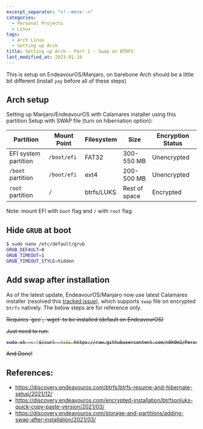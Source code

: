 ```yaml
---
excerpt_separator: "<!--more-->"
categories:
  - Personal Projects
  - Linux
tags:
  - Arch Linux
  - Setting up Arch
title: Setting up Arch - Part 1 - Swap on BTRFS
last_modified_at: 2023-01-16
---
```


This is setup on EndeavourOS/Manjaro, on barebone Arch should be a little bit different (install `yay` before all of these steps)

## Arch setup

Setting up Manjaro/EndeavourOS with Calamares installer using this partition Setup with SWAP file (turn on hibernation option):

| Partition            | Mount Point | Filesystem | Size          | Encryption Status |
| -------------------- | ----------- | ---------- | ------------- | ----------------- |
| EFI system partition | `/boot/efi` | FAT32      | 300-550 MB    | Unencrypted       |
| `/boot` partition    | `/boot/efi` | ext4       | 200-500 MB    | Unencrypted       |
| `root` partition     | `/`         | btrfs/LUKS | Rest of space | Encrypted         |

Note: mount EFI with `boot` flag and `/` with `root` flag.

## Hide `GRUB` at boot

```sh
$ sudo nano /etc/default/grub
GRUB_DEFAULT=0
GRUB_TIMEOUT=1
GRUB_TIMEOUT_STYLE=hidden
```

## Add swap after installation

As of the latest update, EndeavourOS/Manjaro now use latest Calamares installer (resolved this [tracked issue](https://github.com/calamares/calamares/issues/1659)), which supports `swap` file on encrypted `btrfs` natively. The below steps are for reference only.

<s>
Requires `gcc`, `wget` to be installed (default on EndeavourOS)

Just need to run:

```sh
sudo sh -c "$(curl -fsSL https://raw.githubusercontent.com/n0k0m3/Personal-Setup/main/Setting_up_Arch/swap_setup.sh)"
```

And Done!
</s>

## References:

- https://discovery.endeavouros.com/btrfs/btrfs-resume-and-hibernate-setup/2021/12/
- https://discovery.endeavouros.com/encrypted-installation/btrfsonluks-quick-copy-paste-version/2021/03/
- https://discovery.endeavouros.com/storage-and-partitions/adding-swap-after-installation/2021/03/
